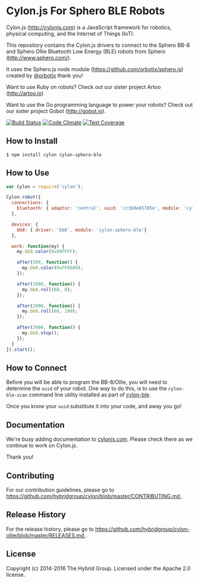 # Cylon.js For Sphero BLE Robots

Cylon.js (http://cylonjs.com) is a JavaScript framework for robotics, physical computing, and the Internet of Things (IoT).

This repository contains the Cylon.js drivers to connect to the Sphero BB-8 and Sphero Ollie Bluetooth Low Energy (BLE) robots from Sphero (http://www.sphero.com/).

It uses the Sphero.js node module (https://github.com/orbotix/sphero.js) created by [@orbotix](https://github.com/orbotix) thank you!

Want to use Ruby on robots? Check out our sister project Artoo (http://artoo.io)

Want to use the Go programming language to power your robots? Check out our sister project Gobot (http://gobot.io).

[![Build Status](https://secure.travis-ci.org/hybridgroup/cylon-ollie.png?branch=master)](http://travis-ci.org/hybridgroup/cylon-ollie) [![Code Climate](https://codeclimate.com/github/hybridgroup/cylon-ollie/badges/gpa.svg)](https://codeclimate.com/github/hybridgroup/cylon-ollie) [![Test Coverage](https://codeclimate.com/github/hybridgroup/cylon-ollie/badges/coverage.svg)](https://codeclimate.com/github/hybridgroup/cylon-ollie)

## How to Install

    $ npm install cylon cylon-sphero-ble

## How to Use

```javascript
var Cylon = require('cylon');

Cylon.robot({
  connections: {
    bluetooth: { adaptor: 'central', uuid: 'cc360e85785e', module: 'cylon-ble'}
  },

  devices: {
    bb8: { driver: 'bb8', module: 'cylon-sphero-ble'}
  },

  work: function(my) {
    my.bb8.color(0x00FFFF);

    after(500, function() {
      my.bb8.color(0xFF0000);
    });

    after(1000, function() {
      my.bb8.roll(60, 0);
    });

    after(2000, function() {
      my.bb8.roll(60, 180);
    });

    after(3000, function() {
      my.bb8.stop();
    });
  }
}).start();
```

## How to Connect

Before you will be able to program the BB-8/Ollie, you will need to determine the `uuid` of your robot. One way to do this, is to use the `cylon-ble-scan` command line utility installed as part of [cylon-ble](https://github.com/hybridgroup/cylon-ble).

Once you know your `uuid` substitute it into your code, and away you go!

## Documentation

We're busy adding documentation to [cylonjs.com](http://cylonjs.com). Please check there as we continue to work on Cylon.js.

Thank you!

## Contributing

For our contribution guidelines, please go to [https://github.com/hybridgroup/cylon/blob/master/CONTRIBUTING.md
](https://github.com/hybridgroup/cylon/blob/master/CONTRIBUTING.md
).

## Release History

For the release history, please go to [https://github.com/hybridgroup/cylon-ollie/blob/master/RELEASES.md
](https://github.com/hybridgroup/cylon-ollie/blob/master/RELEASES.md
).

## License

Copyright (c) 2014-2016 The Hybrid Group. Licensed under the Apache 2.0 license.
